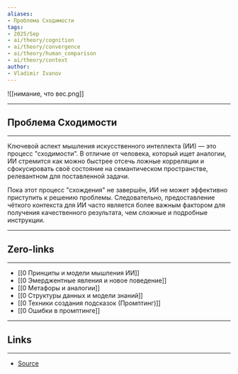 ```yaml
---
aliases: 
- Проблема Сходимости
tags:
- 2025/Sep
- ai/theory/cognition
- ai/theory/convergence
- ai/theory/human_comparison
- ai/theory/context
author:
- Vladimir Ivanov
---
```

![[нимание, что вес.png]]

-----
##  Проблема Сходимости 
-----
Ключевой аспект мышления искусственного интеллекта (ИИ) — это процесс "сходимости". В отличие от человека, который ищет аналогии, ИИ стремится как можно быстрее отсечь ложные корреляции и сфокусировать своё состояние на семантическом пространстве, релевантном для поставленной задачи. 

Пока этот процесс "схождения" не завершён, ИИ не может эффективно приступить к решению проблемы. Следовательно, предоставление чёткого контекста для ИИ часто является более важным фактором для получения качественного результата, чем сложные и подробные инструкции.

---
## Zero-links
---
- [[0 Принципы и модели мышления ИИ]]
- [[0 Эмерджентные явления и новое поведение]]
- [[0 Метафоры и аналогии]]
- [[0 Структуры данных и модели знаний]]
- [[0 Техники создания подсказок (Промптинг)]]
- [[0 Ошибки в промптинге]]

---
## Links
---
- [Source](https://t.me/turboproject/2118)